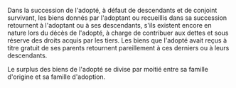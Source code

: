 Dans la succession de l'adopté, à défaut de descendants et de conjoint survivant, les biens donnés par l'adoptant ou recueillis dans sa succession retournent à l'adoptant ou à ses descendants, s'ils existent encore en nature lors du décès de l'adopté, à charge de contribuer aux dettes et sous réserve des droits acquis par les tiers. Les biens que l'adopté avait reçus à titre gratuit de ses parents retournent pareillement à ces derniers ou à leurs descendants.

Le surplus des biens de l'adopté se divise par moitié entre sa famille d'origine et sa famille d'adoption.

